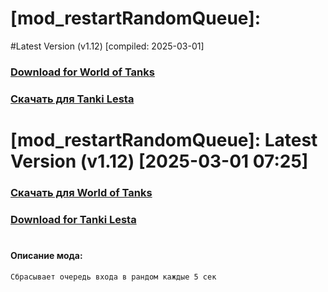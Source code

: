 # [mod_restartRandomQueue]: 
#Latest Version (v1.12) [compiled: 2025-03-01]
### [**Download for World of Tanks**](https://github.com/spoter/spoter-mods/releases/download/latest/mod_restartRandomQueue.zip)
### [**Скачать для Tanki Lesta**](https://github.com/spoter/spoter-mods/releases/download/latest/mod_restartRandomQueue_RU.zip)
#


# [mod_restartRandomQueue]: Latest Version (v1.12) [2025-03-01 07:25]
### [**Скачать для World of Tanks**](https://github.com/spoter/spoter-mods/releases/download/latest/mod_restartRandomQueue.zip)
### [**Download for Tanki Lesta**](https://github.com/spoter/spoter-mods/releases/download/latest/mod_restartRandomQueue_RU.zip)
#



#### Описание мода:
    Сбрасывает очередь входа в рандом каждые 5 сек





